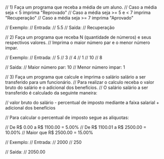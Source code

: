// 1) Faça um programa que receba a média de um aluno.
// Caso a média seja < 5 imprima "Reprovado"
// Caso a média seja >= 5 e < 7 imprima "Recuperação"
// Caso a média seja >= 7 imprima "Aprovado"

//     Exemplo:
//         Entrada:
//             5.5
//         Saída:
//             Recuperação



// 2) Faça um programa que receba N (quantidade de números) e seus respectivos valores.
// Imprima o maior número par e o menor número impar.

//     Exemplo:
//         Entrada:
//             5
//             3
//             4
//             1
//             10
//             8

//         Saída:
//             Maior número par: 10
//             Menor número impar: 1



// 3) Faça um programa que calcule e imprima o salário salário a ser transferido para um funcionário.
// Para realizar o calculo receba o valor bruto do salário e o adicional dos benefícios.
// O salário salário a ser transferido é calculado da seguinte maneira: 
   
//    valor bruto do salário - percentual de imposto mediante a faixa salarial + adicional dos benefícios

// Para calcular o percentual de imposto segue as aliquotas:

//     De R$ 0.00 a R$ 1100.00 = 5.00%
//     De R$ 1100.01 a R$ 2500.00 = 10.00%
//     Maior que R$ 2500.00 = 15.00%

//     Exemplo:
//         Entrada:
//             2000
//             250

//         Saída:
//             2050.00
